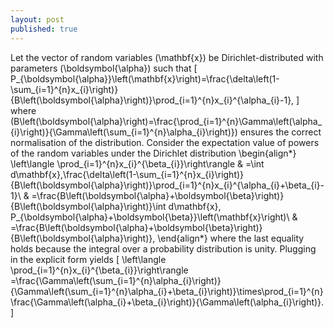 ```yaml
---
layout: post
published: true
---
```


Let the vector of random variables \(\mathbf{x}\) be Dirichlet-distributed with parameters \(\boldsymbol{\alpha}\) such that \[ P_{\boldsymbol{\alpha}}\left(\mathbf{x}\right)=\frac{\delta\left(1-\sum_{i=1}^{n}x_{i}\right)}{B\left(\boldsymbol{\alpha}\right)}\prod_{i=1}^{n}x_{i}^{\alpha_{i}-1}, \] where \(B\left(\boldsymbol{\alpha}\right)=\frac{\prod_{i=1}^{n}\Gamma\left(\alpha_{i}\right)}{\Gamma\left(\sum_{i=1}^{n}\alpha_{i}\right)}\) ensures the correct normalisation of the distribution. Consider the expectation value of powers of the random variables under the Dirichlet distribution \begin{align*} \left\langle \prod_{i=1}^{n}x_{i}^{\beta_{i}}\right\rangle & =\int d\mathbf{x}\,\frac{\delta\left(1-\sum_{i=1}^{n}x_{i}\right)}{B\left(\boldsymbol{\alpha}\right)}\prod_{i=1}^{n}x_{i}^{\alpha_{i}+\beta_{i}-1}\\ & =\frac{B\left(\boldsymbol{\alpha}+\boldsymbol{\beta}\right)}{B\left(\boldsymbol{\alpha}\right)}\int d\mathbf{x}\, P_{\boldsymbol{\alpha}+\boldsymbol{\beta}}\left(\mathbf{x}\right)\\ & =\frac{B\left(\boldsymbol{\alpha}+\boldsymbol{\beta}\right)}{B\left(\boldsymbol{\alpha}\right)}, \end{align*} where the last equality holds because the integral over a probability distribution is unity. Plugging in the explicit form yields \[ \left\langle \prod_{i=1}^{n}x_{i}^{\beta_{i}}\right\rangle =\frac{\Gamma\left(\sum_{i=1}^{n}\alpha_{i}\right)}{\Gamma\left(\sum_{i=1}^{n}\alpha_{i}+\beta_{i}\right)}\times\prod_{i=1}^{n}\frac{\Gamma\left(\alpha_{i}+\beta_{i}\right)}{\Gamma\left(\alpha_{i}\right)}. \]
